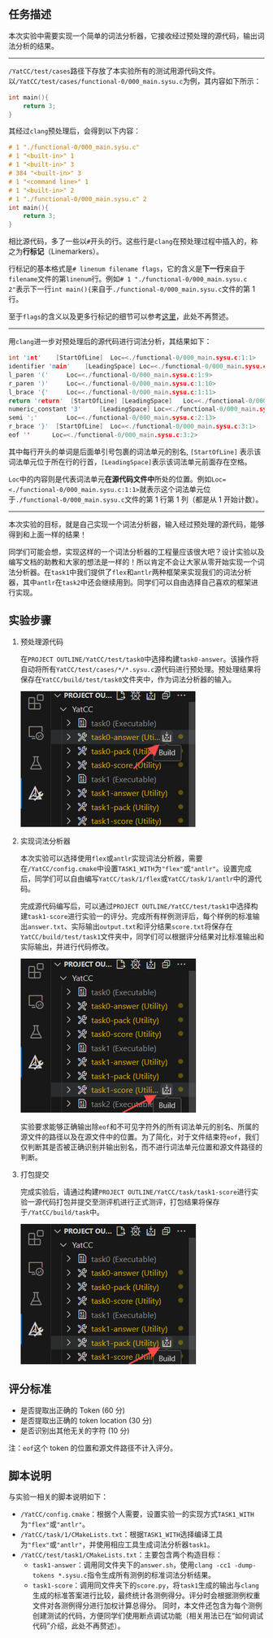 ## 任务描述

本次实验中需要实现一个简单的词法分析器，它接收经过预处理的源代码，输出词法分析的结果。

---

`/YatCC/test/cases`路径下存放了本实验所有的测试用源代码文件。以`/YatCC/test/cases/functional-0/000_main.sysu.c`为例，其内容如下所示：

```c++
int main(){
    return 3;
}
```

其经过`clang`预处理后，会得到以下内容：

```c++
# 1 "./functional-0/000_main.sysu.c"
# 1 "<built-in>" 1
# 1 "<built-in>" 3
# 384 "<built-in>" 3
# 1 "<command line>" 1
# 1 "<built-in>" 2
# 1 "./functional-0/000_main.sysu.c" 2
int main(){
    return 3;
}
```

相比源代码，多了一些以`#`开头的行。这些行是`clang`在预处理过程中插入的，称之为**行标记**（Linemarkers）。

行标记的基本格式是`# linenum filename flags`，它的含义是**下一行**来自于`filename`文件的第`linenum`行。例如`# 1 "./functional-0/000_main.sysu.c 2"`表示下一行`int main(){`来自于`./functional-0/000_main.sysu.c`文件的第 1 行。

至于`flags`的含义以及更多行标记的细节可以参考[这里](https://gcc.gnu.org/onlinedocs/cpp/Preprocessor-Output.html)，此处不再赘述。

---

用`clang`进一步对预处理后的源代码进行词法分析，其结果如下：

```c++
int 'int'	 [StartOfLine]	Loc=<./functional-0/000_main.sysu.c:1:1>
identifier 'main'	 [LeadingSpace]	Loc=<./functional-0/000_main.sysu.c:1:5>
l_paren '('		Loc=<./functional-0/000_main.sysu.c:1:9>
r_paren ')'		Loc=<./functional-0/000_main.sysu.c:1:10>
l_brace '{'		Loc=<./functional-0/000_main.sysu.c:1:11>
return 'return'	 [StartOfLine] [LeadingSpace]	Loc=<./functional-0/000_main.sysu.c:2:5>
numeric_constant '3'	 [LeadingSpace]	Loc=<./functional-0/000_main.sysu.c:2:12>
semi ';'		Loc=<./functional-0/000_main.sysu.c:2:13>
r_brace '}'	 [StartOfLine]	Loc=<./functional-0/000_main.sysu.c:3:1>
eof ''		Loc=<./functional-0/000_main.sysu.c:3:2>
```

其中每行开头的单词是后面单引号包裹的词法单元的别名, `[StartOfLine]` 表示该词法单元位于所在行的行首，`[LeadingSpace]`表示该词法单元前面存在空格。

`Loc`中的内容则是代表词法单元**在源代码文件中**所处的位置。例如`Loc=<./functional-0/000_main.sysu.c:1:1>`就表示这个词法单元位于`./functional-0/000_main.sysu.c`文件的第 1 行第 1 列（都是从 1 开始计数）。

---

本次实验的目标，就是自己实现一个词法分析器，输入经过预处理的源代码，能够得到和上面一样的结果！

同学们可能会想，实现这样的一个词法分析器的工程量应该很大吧？设计实验以及编写文档的助教和大家的想法是一样的！所以肯定不会让大家从零开始实现一个词法分析器。在`task1`中我们提供了`flex`和`antlr`两种框架来实现我们的词法分析器，其中`antlr`在`task2`中还会继续用到。同学们可以自由选择自己喜欢的框架进行实现。

## 实验步骤

1. 预处理源代码

   在`PROJECT OUTLINE/YatCC/test/task0`中选择构建`task0-answer`。该操作将自动将所有`YatCC/test/cases/*/*.sysu.c`源代码进行预处理。预处理结果将保存在`YatCC/build/test/task0`文件夹中，作为词法分析器的输入。

   ![build task0](../images/task0answer.png)

2. 实现词法分析器

   本次实验可以选择使用`flex`或`antlr`实现词法分析器，需要在`/YatCC/config.cmake`中设置`TASK1_WITH`为`"flex"`或`"antlr"`。设置完成后，同学们可以自由编写`YatCC/task/1/flex`或`YatCC/task/1/antlr`中的源代码。

   完成源代码编写后，可以通过`PROJECT OUTLINE/YatCC/test/task1`中选择构建`task1-score`进行实验一的评分。完成所有样例测评后，每个样例的标准输出`answer.txt`、实际输出`output.txt`和评分结果`score.txt`将保存在`YatCC/build/test/task1`文件夹中，同学们可以根据评分结果对比标准输出和实际输出，并进行代码修改。

   ![score task1](../images/task1score.png)

   实验要求能够正确输出除`eof`和不可见字符外的所有词法单元的别名、所属的源文件的路径以及在源文件中的位置。为了简化，对于文件结束符`eof`，我们仅判断其是否被正确识别并输出别名，而不进行词法单元位置和源文件路径的判断。

3. 打包提交

   完成实验后，请通过构建`PROJECT OUTLINE/YatCC/task/task1-score`进行实验一源代码打包并提交至测评机进行正式测评，打包结果将保存于`/YatCC/build/task`中。

   ![pack task1](../images/task1pack.png)

## 评分标准

- 是否提取出正确的 Token (60 分)
- 是否提取出正确的 token location (30 分)
- 是否识别出其他无关的字符 (10 分)

注：`eof`这个 token 的位置和源文件路径不计入评分。

## 脚本说明

与实验一相关的脚本说明如下：

- `/YatCC/config.cmake`：根据个人需要，设置实验一的实现方式`TASK1_WITH`为`"flex"`或`"antlr"`。
- `/YatCC/task/1/CMakeLists.txt`：根据`TASK1_WITH`选择编译工具为`"flex"`或`"antlr"`，并使用相应工具生成词法分析器`task1`。
- `/YatCC/test/task1/CMakeLists.txt`：主要包含两个构造目标：
  - `task1-answer`：调用同文件夹下的`answer.sh`，使用`clang -cc1 -dump-tokens *.sysu.c`指令生成所有测例的标准词法分析结果。
  - `task1-score`：调用同文件夹下的`score.py`，将`task1`生成的输出与`clang`生成的标准答案进行比较，最终统计各测例得分。评分时会根据测例权重文件对各测例得分进行加权计算总得分。
    同时，本文件还包含为每个测例创建测试的代码，方便同学们使用断点调试功能（相关用法已在“如何调试代码”介绍，此处不再赘述）。
